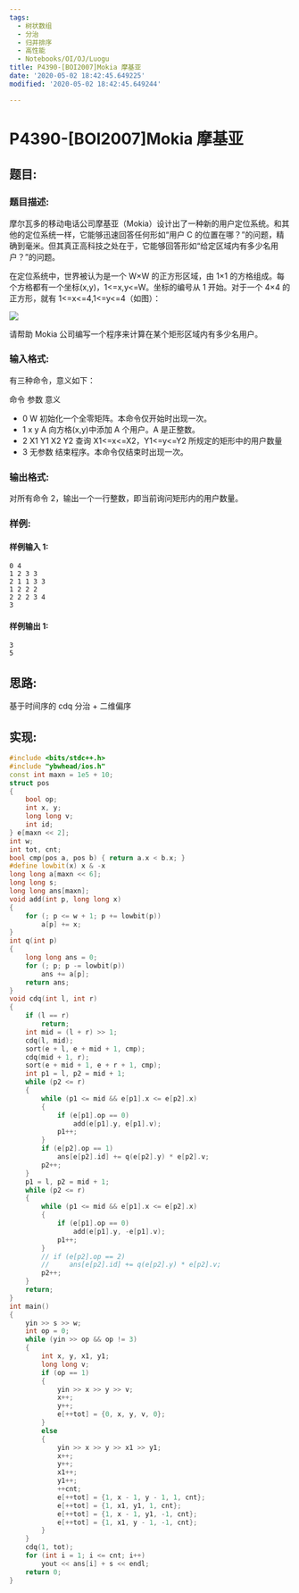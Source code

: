 ```yaml
---
tags:
  - 树状数组
  - 分治
  - 归并排序
  - 高性能
  - Notebooks/OI/OJ/Luogu
title: P4390-[BOI2007]Mokia 摩基亚
date: '2020-05-02 18:42:45.649225'
modified: '2020-05-02 18:42:45.649244'

---
```


# P4390-[BOI2007]Mokia 摩基亚

## 题目:

### 题目描述:

摩尔瓦多的移动电话公司摩基亚（Mokia）设计出了一种新的用户定位系统。和其他的定位系统一样，它能够迅速回答任何形如“用户 C 的位置在哪？”的问题，精确到毫米。但其真正高科技之处在于，它能够回答形如“给定区域内有多少名用户？”的问题。

在定位系统中，世界被认为是一个 W×W 的正方形区域，由 1×1 的方格组成。每个方格都有一个坐标(x,y)，1<=x,y<=W。坐标的编号从 1 开始。对于一个 4×4 的正方形，就有 1<=x<=4,1<=y<=4（如图）：

![](https://cdn.luogu.com.cn/upload/pic/17271.png)

请帮助 Mokia 公司编写一个程序来计算在某个矩形区域内有多少名用户。

### 输入格式:

有三种命令，意义如下：

命令 参数 意义

- 0 W 初始化一个全零矩阵。本命令仅开始时出现一次。
- 1 x y A 向方格(x,y)中添加 A 个用户。A 是正整数。
- 2 X1 Y1 X2 Y2 查询 X1<=x<=X2，Y1<=y<=Y2 所规定的矩形中的用户数量
- 3 无参数 结束程序。本命令仅结束时出现一次。

### 输出格式:

对所有命令 2，输出一个一行整数，即当前询问矩形内的用户数量。

### 样例:

#### 样例输入 1:

```
0 4
1 2 3 3
2 1 1 3 3
1 2 2 2
2 2 2 3 4
3
```

#### 样例输出 1:

```
3
5

```

## 思路:

基于时间序的 cdq 分治 + 二维偏序

## 实现:

```cpp
#include <bits/stdc++.h>
#include "ybwhead/ios.h"
const int maxn = 1e5 + 10;
struct pos
{
    bool op;
    int x, y;
    long long v;
    int id;
} e[maxn << 2];
int w;
int tot, cnt;
bool cmp(pos a, pos b) { return a.x < b.x; }
#define lowbit(x) x & -x
long long a[maxn << 6];
long long s;
long long ans[maxn];
void add(int p, long long x)
{
    for (; p <= w + 1; p += lowbit(p))
        a[p] += x;
}
int q(int p)
{
    long long ans = 0;
    for (; p; p -= lowbit(p))
        ans += a[p];
    return ans;
}
void cdq(int l, int r)
{
    if (l == r)
        return;
    int mid = (l + r) >> 1;
    cdq(l, mid);
    sort(e + l, e + mid + 1, cmp);
    cdq(mid + 1, r);
    sort(e + mid + 1, e + r + 1, cmp);
    int p1 = l, p2 = mid + 1;
    while (p2 <= r)
    {
        while (p1 <= mid && e[p1].x <= e[p2].x)
        {
            if (e[p1].op == 0)
                add(e[p1].y, e[p1].v);
            p1++;
        }
        if (e[p2].op == 1)
            ans[e[p2].id] += q(e[p2].y) * e[p2].v;
        p2++;
    }
    p1 = l, p2 = mid + 1;
    while (p2 <= r)
    {
        while (p1 <= mid && e[p1].x <= e[p2].x)
        {
            if (e[p1].op == 0)
                add(e[p1].y, -e[p1].v);
            p1++;
        }
        // if (e[p2].op == 2)
        //     ans[e[p2].id] += q(e[p2].y) * e[p2].v;
        p2++;
    }
    return;
}
int main()
{
    yin >> s >> w;
    int op = 0;
    while (yin >> op && op != 3)
    {
        int x, y, x1, y1;
        long long v;
        if (op == 1)
        {
            yin >> x >> y >> v;
            x++;
            y++;
            e[++tot] = {0, x, y, v, 0};
        }
        else
        {
            yin >> x >> y >> x1 >> y1;
            x++;
            y++;
            x1++;
            y1++;
            ++cnt;
            e[++tot] = {1, x - 1, y - 1, 1, cnt};
            e[++tot] = {1, x1, y1, 1, cnt};
            e[++tot] = {1, x - 1, y1, -1, cnt};
            e[++tot] = {1, x1, y - 1, -1, cnt};
        }
    }
    cdq(1, tot);
    for (int i = 1; i <= cnt; i++)
        yout << ans[i] + s << endl;
    return 0;
}
```
